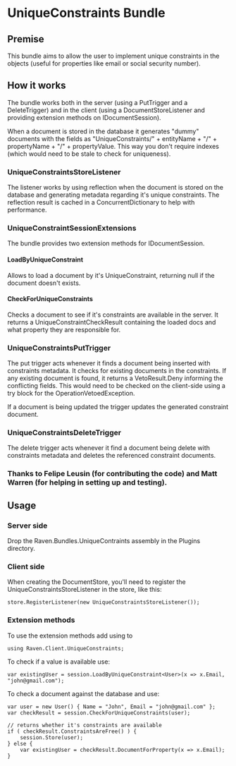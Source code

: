 # UniqueConstraints Bundle

## Premise

This bundle aims to allow the user to implement unique constraints in the objects (useful for properties like email or social security number).

## How it works

The bundle works both in the server (using a PutTrigger and a DeleteTrigger) and in the client (using a DocumentStoreListener and providing extension methods on IDocumentSession).

When a document is stored in the database it generates "dummy" documents with the fields as "UniqueConstraints/" + entityName + "/" + propertyName + "/" + propertyValue. This way you don't require indexes (which would need to be stale to check for uniqueness).

### UniqueConstraintsStoreListener

The listener works by using reflection when the document is stored on the database and generating metadata regarding it's unique constraints. The reflection result is cached in a ConcurrentDictionary to help with performance.

### UniqueConstraintSessionExtensions

The bundle provides two extension methods for IDocumentSession.

#### LoadByUniqueConstraint

Allows to load a document by it's UniqueConstraint, returning null if the document doesn't exists.

#### CheckForUniqueConstraints

Checks a document to see if it's constraints are available in the server. It returns a UniqueConstraintCheckResult containing the loaded docs and what property they are responsible for.


### UniqueConstraintsPutTrigger

The put trigger acts whenever it finds a document being inserted with constraints metadata. It checks for existing documents in the constraints. If any existing document is found, it returns a VetoResult.Deny informing the conflicting fields. This would need to be checked on the client-side using a try block for the OperationVetoedException.

If a document is being updated the trigger updates the generated constraint document.

### UniqueConstraintsDeleteTrigger

The delete trigger acts whenever it find a document being delete with constraints metadata and deletes the referenced constraint documents.

### Thanks to Felipe Leusin (for contributing the code) and Matt Warren (for helping in setting up and testing).


## Usage

### Server side

Drop the Raven.Bundles.UniqueContraints assembly in the Plugins directory.

### Client side

When creating the DocumentStore, you'll need to register the UniqueConstraintsStoreListener in the store, like this:

    store.RegisterListener(new UniqueConstraintsStoreListener());

### Extension methods

To use the extension methods add using to

    using Raven.Client.UniqueConstraints;

To check if a value is available use:

	var existingUser = session.LoadByUniqueConstraint<User>(x => x.Email, "john@gmail.com");

To check a document against the database and use:

	var user = new User() { Name = "John", Email = "john@gmail.com" };
	var checkResult = session.CheckForUniqueConstraints(user);

	// returns whether it's constraints are available
	if ( checkResult.ConstraintsAreFree() ) {
		session.Store(user);
	} else {
		var existingUser = checkResult.DocumentForProperty(x => x.Email);
	}

